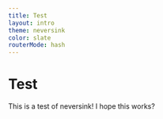```yaml
---
title: Test
layout: intro
theme: neversink
color: slate
routerMode: hash
---
```


# Test
This is a test of neversink! I hope this works?